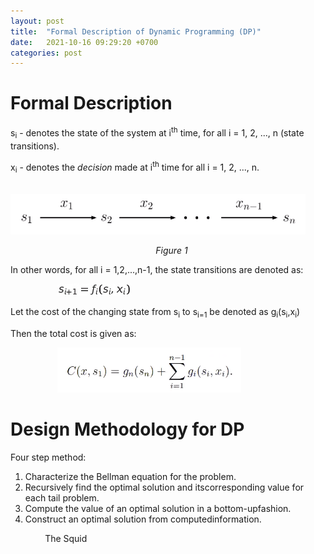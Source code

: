 ```yaml
---
layout: post
title:  "Formal Description of Dynamic Programming (DP)"
date:   2021-10-16 09:29:20 +0700
categories: post
---
```


# Formal Description​


s<sub>i</sub> - denotes the state of the system at i<sup>th</sup> time, for all i = 1, 2, ..., n (state transitions).

x<sub>i</sub> - denotes the *decision* made at i<sup>th</sup> time for all i = 1, 2, ..., n.

&nbsp;&nbsp;&nbsp;&nbsp;&nbsp;&nbsp;&nbsp;&nbsp;&nbsp;&nbsp;&nbsp;&nbsp;&nbsp;&nbsp;&nbsp;&nbsp;&nbsp;&nbsp; 
![formal representation](../../assets/posts_images/formal_dp_0.png)

&nbsp;&nbsp;&nbsp;&nbsp;&nbsp;&nbsp;&nbsp;&nbsp;&nbsp;&nbsp;&nbsp;&nbsp;&nbsp;&nbsp;&nbsp;&nbsp;&nbsp;&nbsp;&nbsp;&nbsp;&nbsp;&nbsp;&nbsp;&nbsp;&nbsp;&nbsp;&nbsp;&nbsp;&nbsp;&nbsp;&nbsp;&nbsp;&nbsp;&nbsp;&nbsp;&nbsp;&nbsp;&nbsp;&nbsp;&nbsp;&nbsp;&nbsp;&nbsp;&nbsp;&nbsp;&nbsp;&nbsp;&nbsp;&nbsp;&nbsp;&nbsp;&nbsp;&nbsp;&nbsp;&nbsp;&nbsp;&nbsp;&nbsp;&nbsp;*Figure 1*

In other words, for all i = 1,2,...,n-1, the state transitions are denoted as:

&nbsp;&nbsp;&nbsp;&nbsp;&nbsp;&nbsp;&nbsp;&nbsp;&nbsp;&nbsp;&nbsp;&nbsp;&nbsp;&nbsp;&nbsp;&nbsp;&nbsp;&nbsp; 
![formal representation](../../assets/posts_images/formal_dp_1.png)

Let the cost of the changing state from s<sub>i</sub> to s<sub>i=1</sub> be denoted as g<sub>i</sub>(s<sub>i</sub>,x<sub>i</sub>)

Then the total cost is given as:

&nbsp;&nbsp;&nbsp;&nbsp;&nbsp;&nbsp;&nbsp;&nbsp;&nbsp;&nbsp;&nbsp;&nbsp;&nbsp;&nbsp;&nbsp;&nbsp;&nbsp;&nbsp; 
![formal representation](../../assets/posts_images/formal_dp_2.png)


# Design Methodology for DP

Four step method:

1.  Characterize the Bellman equation for the problem.
2.  Recursively find the optimal solution and itscorresponding value for each tail problem.
3.  Compute the value of an optimal solution in a bottom-upfashion.
4.  Construct an optimal solution from computedinformation.

&nbsp;&nbsp;&nbsp;&nbsp;&nbsp;&nbsp;&nbsp;&nbsp;&nbsp;&nbsp;&nbsp;&nbsp;&nbsp;
The Squid
